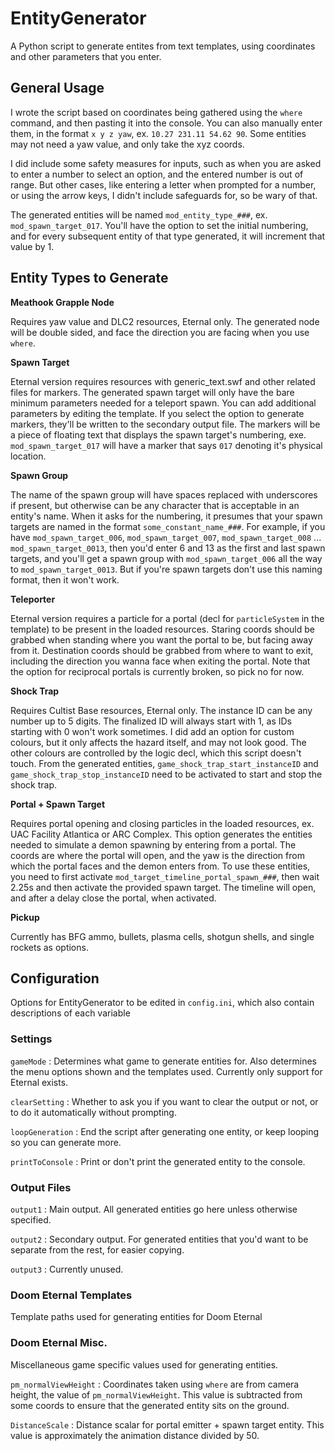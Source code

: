 # EntityGenerator
A Python script to generate entites from text templates, using coordinates and other parameters that you enter.

## General Usage
I wrote the script based on coordinates being gathered using the `where` command, and then pasting it into the console. You can also manually enter them, in the format `x y z yaw`, ex. `10.27 231.11 54.62 90`. Some entities may not need a yaw value, and only take the xyz coords.

I did include some safety measures for inputs, such as when you are asked to enter a number to select an option, and the entered number is out of range. But other cases, like entering a letter when prompted for a number, or using the arrow keys, I didn't include safeguards for, so be wary of that.

The generated entities will be named `mod_entity_type_###`, ex. `mod_spawn_target_017`. You'll have the option to set the initial numbering, and for every subsequent entity of that type generated, it will increment that value by 1.

## Entity Types to Generate
**Meathook Grapple Node**

Requires yaw value and DLC2 resources, Eternal only. The generated node will be double sided, and face the direction you are facing when you use `where`.

**Spawn Target**

Eternal version requires resources with generic_text.swf and other related files for markers. The generated spawn target will only have the bare minimum parameters needed for a teleport spawn. You can add additional parameters by editing the template. If you select the option to generate markers, they'll be written to the secondary output file. The markers will be a piece of floating text that displays the spawn target's numbering, exe. `mod_spawn_target_017` will have a marker that says `017` denoting it's physical location.

**Spawn Group**

The name of the spawn group will have spaces replaced with underscores if present, but otherwise can be any character that is acceptable in an entity's name. When it asks for the numbering, it presumes that your spawn targets are named in the format `some_constant_name_###`. For example, if you have `mod_spawn_target_006`, `mod_spawn_target_007`, `mod_spawn_target_008` ... `mod_spawn_target_0013`, then you'd enter 6 and 13 as the first and last spawn targets, and you'll get a spawn group with `mod_spawn_target_006` all the way to `mod_spawn_target_0013`. But if you're spawn targets don't use this naming format, then it won't work.

**Teleporter**

Eternal version requires a particle for a portal (decl for `particleSystem` in the template) to be present in the loaded resources. Staring coords should be grabbed when standing where you want the portal to be, but facing away from it. Destination coords should be grabbed from where to want to exit, including the direction you wanna face when exiting the portal. Note that the option for reciprocal portals is currently broken, so pick no for now.

**Shock Trap**

Requires Cultist Base resources, Eternal only. The instance ID can be any number up to 5 digits. The finalized ID will always start with 1, as IDs starting with 0 won't work sometimes. I did add an option for custom colours, but it only affects the hazard itself, and may not look good. The other colours are controlled by the logic decl, which this script doesn't touch. From the generated entities, `game_shock_trap_start_instanceID` and `game_shock_trap_stop_instanceID` need to be activated to start and stop the shock trap.

**Portal + Spawn Target**

Requires portal opening and closing particles in the loaded resources, ex. UAC Facility Atlantica or ARC Complex. This option generates the entities needed to simulate a demon spawning by entering from a portal. The coords are where the portal will open, and the yaw is the direction from which the portal faces and the demon enters from. To use these entities, you need to first activate `mod_target_timeline_portal_spawn_###`, then wait 2.25s and then activate the provided spawn target. The timeline will open, and after a delay close the portal, when activated.

**Pickup**

Currently has BFG ammo, bullets, plasma cells, shotgun shells, and single rockets as options.


## Configuration
Options for EntityGenerator to be edited in `config.ini`, which also contain descriptions of each variable

### Settings
`gameMode` : Determines what game to generate entities for. Also determines the menu options shown and the templates used. Currently only support for Eternal exists.

`clearSetting` : Whether to ask you if you want to clear the output or not, or to do it automatically without prompting.

`loopGeneration` : End the script after generating one entity, or keep looping so you can generate more.

`printToConsole` : Print or don't print the generated entity to the console.

### Output Files

`output1` : Main output. All generated entities go here unless otherwise specified.

`output2` : Secondary output. For generated entities that you'd want to be separate from the rest, for easier copying.

`output3` : Currently unused.

### Doom Eternal Templates
Template paths used for generating entities for Doom Eternal

### Doom Eternal Misc.
Miscellaneous game specific values used for generating entities.

`pm_normalViewHeight` : Coordinates taken using `where` are from camera height, the value of `pm_normalViewHeight`. This value is subtracted from some coords to ensure that the generated entity sits on the ground.

`DistanceScale` : Distance scalar for portal emitter + spawn target entity. This value is approximately the animation distance divided by 50.
